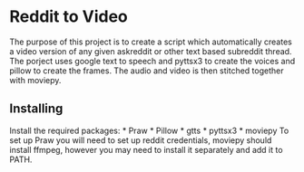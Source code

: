 # Reddit to Video

The purpose of this project is to create a script which automatically creates a video version of any given askreddit or other text based subreddit thread. The porject uses google text to speech and pyttsx3 to create the voices and pillow to create the frames. The audio and video is then stitched together with moviepy.

## Installing
Install the required packages:
    * Praw
    * Pillow
    * gtts
    * pyttsx3
    * moviepy
To set up Praw you will need to set up reddit credentials, moviepy should install ffmpeg, however you may need to install it separately and add it to PATH.
